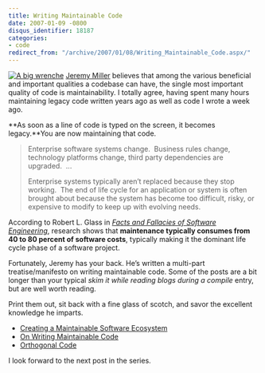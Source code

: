 ```yaml
---
title: Writing Maintainable Code
date: 2007-01-09 -0800
disqus_identifier: 18187
categories:
- code
redirect_from: "/archive/2007/01/08/Writing_Maintainable_Code.aspx/"
---
```


[![A big
wrenche](https://haacked.com/images/haacked_com/WindowsLiveWriter/WritingMaintainableCode_8727/496099_monkey_wrench_thumb%5B1%5D.jpg)](https://haacked.com/images/haacked_com/WindowsLiveWriter/WritingMaintainableCode_8727/496099_monkey_wrench%5B3%5D.jpg)
[Jeremy
Miller](http://codebetter.com/blogs/jeremy.miller/ "Jeremy Miller's Blog on CodeBetter Blogs")
believes that among the various beneficial and important qualities a
codebase can have, the single most important quality of code is
maintainability. I totally agree, having spent many hours maintaining
legacy code written years ago as well as code I wrote a week ago.

**As soon as a line of code is typed on the screen, it becomes
legacy.**You are now maintaining that code.

> Enterprise software systems change.  Business rules change, technology
> platforms change, third party dependencies are upgraded.  ...
>
> Enterprise systems typically aren’t replaced because they stop
> working.  The end of life cycle for an application or system is often
> brought about because the system has become too difficult, risky, or
> expensive to modify to keep up with evolving needs.

According to Robert L. Glass in [*Facts and Fallacies of Software
Engineering*](http://www.amazon.com/Facts-Fallacies-Software-Engineering-Robert/dp/0321117425 "Book on Amazon"),
research shows that **maintenance typically consumes from 40 to 80
percent of software costs**, typically making it the dominant life cycle
phase of a software project.

Fortunately, Jeremy has your back. He’s written a multi-part
treatise/manifesto on writing maintainable code. Some of the posts are a
bit longer than your typical *skim it while reading blogs during a
compile* entry, but are well worth reading.

Print them out, sit back with a fine glass of scotch, and savor the
excellent knowledge he imparts.

-   [Creating a Maintainable Software
    Ecosystem](http://codebetter.com/blogs/jeremy.miller/archive/2006/08/13/148258.aspx "Maintainable Software Ecosystem")
-   [On Writing Maintainable
    Code](http://codebetter.com/blogs/jeremy.miller/archive/2006/12/06/On-Writing-Maintainable-Code.aspx "Writing Maintainable Code")
-   [Orthogonal
    Code](http://codebetter.com/blogs/jeremy.miller/archive/2007/01/08/Orthogonal-Code.aspx?CommentPosted=true#commentmessage "Orthogonal Code")

I look forward to the next post in the series.

